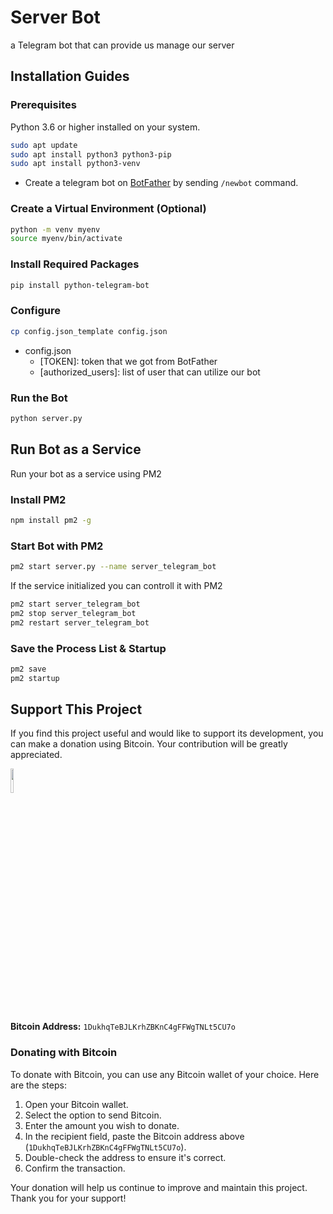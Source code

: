 # Server Bot

a Telegram bot that can provide us manage our server

## Installation Guides

### Prerequisites

Python 3.6 or higher installed on your system.

```bash
sudo apt update
sudo apt install python3 python3-pip
sudo apt install python3-venv
```

- Create a telegram bot on [BotFather](https://t.me/botfather) by sending `/newbot` command.

### Create a Virtual Environment (Optional)

```bash
python -m venv myenv
source myenv/bin/activate
```

### Install Required Packages

```bash
pip install python-telegram-bot
```

### Configure 

```bash
cp config.json_template config.json
```

- config.json
    - [TOKEN]: token that we got from BotFather
    - [authorized_users]: list of user that can utilize our bot


### Run the Bot

```bash
python server.py
```

## Run Bot as a Service

Run your bot as a service using PM2

### Install PM2

```bash
npm install pm2 -g
```

### Start Bot with PM2

```bash
pm2 start server.py --name server_telegram_bot
```

If the service initialized you can controll it with PM2

```bash
pm2 start server_telegram_bot
pm2 stop server_telegram_bot
pm2 restart server_telegram_bot
```

### Save the Process List & Startup

```bash
pm2 save
pm2 startup
```

## Support This Project

If you find this project useful and would like to support its development, you can make a donation using Bitcoin. Your contribution will be greatly appreciated.

<img src='https://static.vecteezy.com/system/resources/previews/008/505/801/original/bitcoin-logo-color-illustration-png.png' width='10%'>

**Bitcoin Address:** `1DukhqTeBJLKrhZBKnC4gFFWgTNLt5CU7o`

### Donating with Bitcoin

To donate with Bitcoin, you can use any Bitcoin wallet of your choice. Here are the steps:

1. Open your Bitcoin wallet.
2. Select the option to send Bitcoin.
3. Enter the amount you wish to donate.
4. In the recipient field, paste the Bitcoin address above (`1DukhqTeBJLKrhZBKnC4gFFWgTNLt5CU7o`).
5. Double-check the address to ensure it's correct.
6. Confirm the transaction.

Your donation will help us continue to improve and maintain this project. Thank you for your support!
